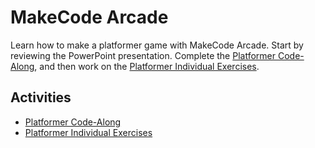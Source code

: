 # MakeCode Arcade
Learn how to make a platformer game with MakeCode Arcade. Start by reviewing the PowerPoint presentation. Complete the [Platformer Code-Along](PlatformerCodeAlong.md), and then work on the [Platformer Individual Exercises](PlatformerIndividual.md).

## Activities
- [Platformer Code-Along](PlatformerCodeAlong.md)
- [Platformer Individual Exercises](PlatformerIndividual.md)